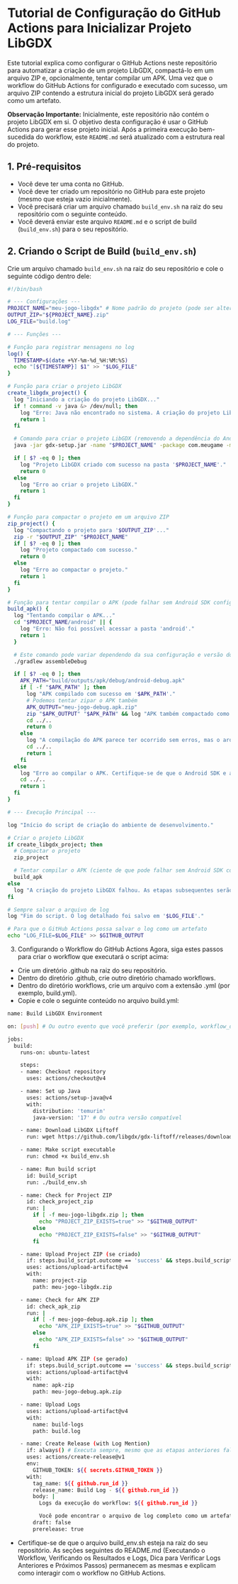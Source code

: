 # Tutorial de Configuração do GitHub Actions para Inicializar Projeto LibGDX

Este tutorial explica como configurar o GitHub Actions neste repositório para automatizar a criação de um projeto LibGDX, compactá-lo em um arquivo ZIP e, opcionalmente, tentar compilar um APK. Uma vez que o workflow do GitHub Actions for configurado e executado com sucesso, um arquivo ZIP contendo a estrutura inicial do projeto LibGDX será gerado como um artefato.

**Observação Importante:** Inicialmente, este repositório não contém o projeto LibGDX em si. O objetivo desta configuração é usar o GitHub Actions para gerar esse projeto inicial. Após a primeira execução bem-sucedida do workflow, este `README.md` será atualizado com a estrutura real do projeto.

## 1. Pré-requisitos

* Você deve ter uma conta no GitHub.
* Você deve ter criado um repositório no GitHub para este projeto (mesmo que esteja vazio inicialmente).
* Você precisará criar um arquivo chamado `build_env.sh` na raiz do seu repositório com o seguinte conteúdo.
* Você deverá enviar este arquivo `README.md` e o script de build (`build_env.sh`) para o seu repositório.

## 2. Criando o Script de Build (`build_env.sh`)

Crie um arquivo chamado `build_env.sh` na raiz do seu repositório e cole o seguinte código dentro dele:

```bash
#!/bin/bash

# --- Configurações ---
PROJECT_NAME="meu-jogo-libgdx" # Nome padrão do projeto (pode ser alterado)
OUTPUT_ZIP="${PROJECT_NAME}.zip"
LOG_FILE="build.log"

# --- Funções ---

# Função para registrar mensagens no log
log() {
  TIMESTAMP=$(date +%Y-%m-%d_%H:%M:%S)
  echo "[${TIMESTAMP}] $1" >> "$LOG_FILE"
}

# Função para criar o projeto LibGDX
create_libgdx_project() {
  log "Iniciando a criação do projeto LibGDX..."
  if ! command -v java &> /dev/null; then
    log "Erro: Java não encontrado no sistema. A criação do projeto LibGDX requer Java."
    return 1
  fi

  # Comando para criar o projeto LibGDX (removendo a dependência do Android SDK neste momento)
  java -jar gdx-setup.jar -name "$PROJECT_NAME" -package com.meugame -mainClass MeuJogo

  if [ $? -eq 0 ]; then
    log "Projeto LibGDX criado com sucesso na pasta '$PROJECT_NAME'."
    return 0
  else
    log "Erro ao criar o projeto LibGDX."
    return 1
  fi
}

# Função para compactar o projeto em um arquivo ZIP
zip_project() {
  log "Compactando o projeto para '$OUTPUT_ZIP'..."
  zip -r "$OUTPUT_ZIP" "$PROJECT_NAME"
  if [ $? -eq 0 ]; then
    log "Projeto compactado com sucesso."
    return 0
  else
    log "Erro ao compactar o projeto."
    return 1
  fi
}

# Função para tentar compilar o APK (pode falhar sem Android SDK configurado)
build_apk() {
  log "Tentando compilar o APK..."
  cd "$PROJECT_NAME/android" || {
    log "Erro: Não foi possível acessar a pasta 'android'."
    return 1
  }

  # Este comando pode variar dependendo da sua configuração e versão do Gradle
  ./gradlew assembleDebug

  if [ $? -eq 0 ]; then
    APK_PATH="build/outputs/apk/debug/android-debug.apk"
    if [ -f "$APK_PATH" ]; then
      log "APK compilado com sucesso em '$APK_PATH'."
      # Podemos tentar zipar o APK também
      APK_OUTPUT="meu-jogo-debug.apk.zip"
      zip "$APK_OUTPUT" "$APK_PATH" && log "APK também compactado como '$APK_OUTPUT'."
      cd ../..
      return 0
    else
      log "A compilação do APK parece ter ocorrido sem erros, mas o arquivo APK não foi encontrado em '$APK_PATH'."
      cd ../..
      return 1
    fi
  else
    log "Erro ao compilar o APK. Certifique-se de que o Android SDK e as dependências estão configurados corretamente."
    cd ../..
    return 1
  fi
}

# --- Execução Principal ---

log "Início do script de criação do ambiente de desenvolvimento."

# Criar o projeto LibGDX
if create_libgdx_project; then
  # Compactar o projeto
  zip_project

  # Tentar compilar o APK (ciente de que pode falhar sem Android SDK configurado)
  build_apk
else
  log "A criação do projeto LibGDX falhou. As etapas subsequentes serão ignoradas."
fi

# Sempre salvar o arquivo de log
log "Fim do script. O log detalhado foi salvo em '$LOG_FILE'."

# Para que o GitHub Actions possa salvar o log como um artefato
echo "LOG_FILE=$LOG_FILE" >> $GITHUB_OUTPUT
```

3. Configurando o Workflow do GitHub Actions
Agora, siga estes passos para criar o workflow que executará o script acima:
 * Crie um diretório .github na raiz do seu repositório.
 * Dentro do diretório .github, crie outro diretório chamado workflows.
 * Dentro do diretório workflows, crie um arquivo com a extensão .yml (por exemplo, build.yml).
 * Copie e cole o seguinte conteúdo no arquivo build.yml:

```bash
name: Build LibGDX Environment

on: [push] # Ou outro evento que você preferir (por exemplo, workflow_dispatch para execução manual)

jobs:
  build:
    runs-on: ubuntu-latest

    steps:
    - name: Checkout repository
      uses: actions/checkout@v4

    - name: Set up Java
      uses: actions/setup-java@v4
      with:
        distribution: 'temurin'
        java-version: '17' # Ou outra versão compatível

    - name: Download LibGDX Liftoff
      run: wget https://github.com/libgdx/gdx-liftoff/releases/download/v1.13.1.3/gdx-liftoff-1.13.1.3.jar

    - name: Make script executable
      run: chmod +x build_env.sh

    - name: Run build script
      id: build_script
      run: ./build_env.sh

    - name: Check for Project ZIP
      id: check_project_zip
      run: |
        if [ -f meu-jogo-libgdx.zip ]; then
          echo "PROJECT_ZIP_EXISTS=true" >> "$GITHUB_OUTPUT"
        else
          echo "PROJECT_ZIP_EXISTS=false" >> "$GITHUB_OUTPUT"
        fi

    - name: Upload Project ZIP (se criado)
      if: steps.build_script.outcome == 'success' && steps.build_script.outputs.LOG_FILE == '' && steps.check_project_zip.outputs.PROJECT_ZIP_EXISTS == 'true'
      uses: actions/upload-artifact@v4
      with:
        name: project-zip
        path: meu-jogo-libgdx.zip

    - name: Check for APK ZIP
      id: check_apk_zip
      run: |
        if [ -f meu-jogo-debug.apk.zip ]; then
          echo "APK_ZIP_EXISTS=true" >> "$GITHUB_OUTPUT"
        else
          echo "APK_ZIP_EXISTS=false" >> "$GITHUB_OUTPUT"
        fi

    - name: Upload APK ZIP (se gerado)
      if: steps.build_script.outcome == 'success' && steps.build_script.outputs.LOG_FILE == '' && steps.check_apk_zip.outputs.APK_ZIP_EXISTS == 'true'
      uses: actions/upload-artifact@v4
      with:
        name: apk-zip
        path: meu-jogo-debug.apk.zip

    - name: Upload Logs
      uses: actions/upload-artifact@v4
      with:
        name: build-logs
        path: build.log

    - name: Create Release (with Log Mention)
      if: always() # Executa sempre, mesmo que as etapas anteriores falhem
      uses: actions/create-release@v1
      env:
        GITHUB_TOKEN: ${{ secrets.GITHUB_TOKEN }}
      with:
        tag_name: ${{ github.run_id }}
        release_name: Build Log - ${{ github.run_id }}
        body: |
          Logs da execução do workflow: ${{ github.run_id }}

          Você pode encontrar o arquivo de log completo como um artefato na página desta execução do workflow.
        draft: false
        prerelease: true
```

 * Certifique-se de que o arquivo build_env.sh esteja na raiz do seu repositório.
As seções seguintes do README.md (Executando o Workflow, Verificando os Resultados e Logs, Dica para Verificar Logs Anteriores e Próximos Passos) permanecem as mesmas e explicam como interagir com o workflow no GitHub Actions.
